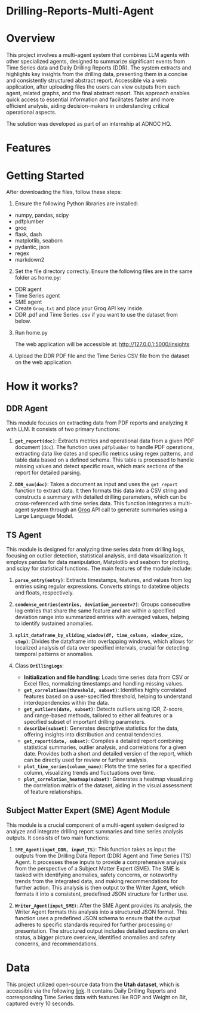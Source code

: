 # Drilling-Reports-Multi-Agent

# Overview

This project involves a multi-agent system that combines LLM agents with other specialized agents, designed to summarize significant events from Time Series data and Daily Drilling Reports (DDR). The system extracts and highlights key insights from the drilling data, presenting them in a concise and consistently structured abstract report. Accessible via a web application, after uploading files the users can view outputs from each agent, related graphs, and the final abstract report. This approach enables quick access to essential information and facilitates faster and more efficient analysis, aiding decision-makers in understanding critical operational aspects.

The solution was developed as part of an internship at ADNOC HQ.
# Features
<!--

    List of features and capabilities.
-->
# Getting Started
<!-- Maybe add picture of the application -->
After downloading the files, follow these steps:

1. Ensure the following Python libraries are installed:
- numpy, pandas, scipy
- pdfplumber
- groq
- flask, dash
- matplotlib, seaborn
- pydantic, json
- regex
- markdown2
  
2. Set the file directory correctly. Ensure the following files are in the same folder as home.py:

- DDR agent
- Time Series agent
- SME agent
- Create `Groq.txt` and place your Groq API key inside.
- DDR .pdf and Time Series .csv if you want to use the dataset from below.

3. Run home.py
   
   The web application will be accessible at: http://127.0.0.1:5000/insights

4. Upload the DDR PDF file and the Time Series CSV file from the dataset on the web application.
<!--
    Prerequisites
    Installation instructions
    Basic usage examples
-->
# How it works?
<!--
<details>
<summary><span style="font-size:20px;">File A</span> - <span style="font-size:16px;">Overview</span></summary>

### Details for File A
Content or description about what File A includes or its purpose goes here. You can include further Markdown formatting, links, images, or any other relevant information.

</details>
-->




## DDR Agent

This module focuses on extracting data from PDF reports and analyzing it with LLM. It consists of two primary functions:

1. **`get_report(doc)`**: Extracts metrics and operational data from a given PDF document (`doc`). The function uses `pdfplumber` to handle PDF operations, extracting data like dates and specific metrics using regex patterns, and table data based on a defined schema. This table is processed to handle missing values and detect specific rows, which mark sections of the report for detailed parsing.

2. **`DDR_sum(doc)`**: Takes a document as input and uses the `get_report` function to extract data. It then formats this data into a CSV string and constructs a summary with detailed drilling parameters, which can be cross-referenced with time series data. This function integrates a multi-agent system through an [Groq](https://groq.com/) API call to generate summaries using a Large Language Model.

## TS Agent

This module is designed for analyzing time series data from drilling logs, focusing on outlier detection, statistical analysis, and data visualization. It employs pandas for data manipulation, Matplotlib and seaborn for plotting, and scipy for statistical functions. The main features of the module include:

1. **`parse_entry(entry)`**: Extracts timestamps, features, and values from log entries using regular expressions. Converts strings to datetime objects and floats, respectively.

2. **`condense_entries(entries, deviation_percent=7)`**: Groups consecutive log entries that share the same feature and are within a specified deviation range into summarized entries with averaged values, helping to identify sustained anomalies.

3. **`split_dataframe_by_sliding_window(df, time_column, window_size, step)`**: Divides the dataframe into overlapping windows, which allows for localized analysis of data over specified intervals, crucial for detecting temporal patterns or anomalies.

4. Class **`DrillingLogs`**:
   - **Initialization and file handling**: Loads time series data from CSV or Excel files, normalizing timestamps and handling missing values.
   - **`get_correlations(threshold, subset)`**: Identifies highly correlated features based on a user-specified threshold, helping to understand interdependencies within the data.
   - **`get_outliers(date, subset)`**: Detects outliers using IQR, Z-score, and range-based methods, tailored to either all features or a specified subset of important drilling parameters.
   - **`describe(subset)`**: Generates descriptive statistics for the data, offering insights into distribution and central tendencies.
   - **`get_report(date, subset)`**: Compiles a detailed report combining statistical summaries, outlier analysis, and correlations for a given date. Provides both a short and detailed version of the report, which can be directly used for review or further analysis.
   - **`plot_time_series(column_name)`**: Plots the time series for a specified column, visualizing trends and fluctuations over time.
   - **`plot_correlation_heatmap(subset)`**: Generates a heatmap visualizing the correlation matrix of the dataset, aiding in the visual assessment of feature relationships.

 ## Subject Matter Expert (SME) Agent Module

This module is a crucial component of a multi-agent system designed to analyze and integrate drilling report summaries and time series analysis outputs. It consists of two main functions:

1. **`SME_Agent(input_DDR, input_TS)`**: This function takes as input the outputs from the Drilling Data Report (DDR) Agent and Time Series (TS) Agent. It processes these inputs to provide a comprehensive analysis from the perspective of a Subject Matter Expert (SME). The SME is tasked with identifying anomalies, safety concerns, or noteworthy trends from the integrated data, and making recommendations for further action. This analysis is then output to the Writer Agent, which formats it into a consistent, predefined JSON structure for further use.

2. **`Writer_Agent(input_SME)`**: After the SME Agent provides its analysis, the Writer Agent formats this analysis into a structured JSON format. This function uses a predefined JSON schema to ensure that the output adheres to specific standards required for further processing or presentation. The structured output includes detailed sections on alert status, a bigger picture overview, identified anomalies and safety concerns, and recommendations.

# Data
This project utilized open-source data from the **Utah dataset**, which is accessible via the following [link](https://gdr.openei.org/submissions/1283). It contains Daily Drilling Reports and corresponding Time Series data with features like ROP and Weight on Bit, captured every 10 seconds.


